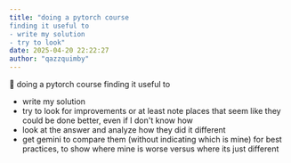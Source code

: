 ```yaml
---
title: "doing a pytorch course
finding it useful to 
- write my solution
- try to look"
date: 2025-04-20 22:22:27
author: "qazzquimby"
---
```


💭 doing a pytorch course
finding it useful to 
- write my solution
- try to look for improvements or at least note places that seem like they could be done better, even if I don't know how
- look at the answer and analyze how they did it different
- get gemini to compare them (without indicating which is mine) for best practices, to show where mine is worse versus where its just different